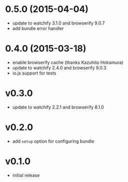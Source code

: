 # 0.5.0 (2015-04-04)

  * update to watchify 3.1.0 and browserify 9.0.7
  * add bundle error handler

# 0.4.0 (2015-03-18)

  * enable browserify cache (thanks Kazuhito Hokamura)
  * update to watchify 2.4.0 and browserify 9.0.3
  * io.js support for tests

# v0.3.0

  * update to watchify 2.2.1 and browserify 8.1.0

# v0.2.0

  * add `setup` option for configuring bundle

# v0.1.0

  * initial release

